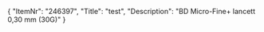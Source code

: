 {
  "ItemNr": "246397",
  "Title": "test",
  "Description": "BD Micro-Fine+ lancett 0,30 mm (30G)"
}